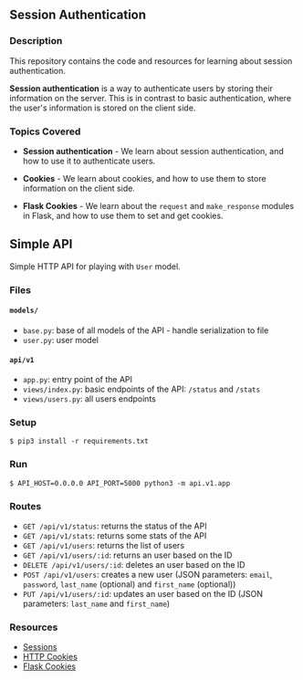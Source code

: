## Session Authentication

### Description
This repository contains the code and resources for learning about session authentication.

**Session authentication** is a way to authenticate users by storing their information on the server. This is in contrast to basic authentication, where the user's information is stored on the client side.

### Topics Covered

- **Session authentication** - We learn about session authentication, and how to use it to authenticate users.

- **Cookies** - We learn about cookies, and how to use them to store information on the client side.

- **Flask Cookies** - We learn about the `request` and `make_response` modules in Flask, and how to use them to set and get cookies.

## Simple API

Simple HTTP API for playing with `User` model.


### Files

#### `models/`

- `base.py`: base of all models of the API - handle serialization to file
- `user.py`: user model

#### `api/v1`

- `app.py`: entry point of the API
- `views/index.py`: basic endpoints of the API: `/status` and `/stats`
- `views/users.py`: all users endpoints


### Setup

```
$ pip3 install -r requirements.txt
```


### Run

```
$ API_HOST=0.0.0.0 API_PORT=5000 python3 -m api.v1.app
```


### Routes

- `GET /api/v1/status`: returns the status of the API
- `GET /api/v1/stats`: returns some stats of the API
- `GET /api/v1/users`: returns the list of users
- `GET /api/v1/users/:id`: returns an user based on the ID
- `DELETE /api/v1/users/:id`: deletes an user based on the ID
- `POST /api/v1/users`: creates a new user (JSON parameters: `email`, `password`, `last_name` (optional) and `first_name` (optional))
- `PUT /api/v1/users/:id`: updates an user based on the ID (JSON parameters: `last_name` and `first_name`)


### Resources

- [Sessions](https://developer.mozilla.org/en-US/docs/Web/HTTP/Session)
- [HTTP Cookies](https://developer.mozilla.org/en-US/docs/Web/HTTP/Cookies)
- [Flask Cookies](https://flask.palletsprojects.com/en/1.1.x/quickstart/#cookies)